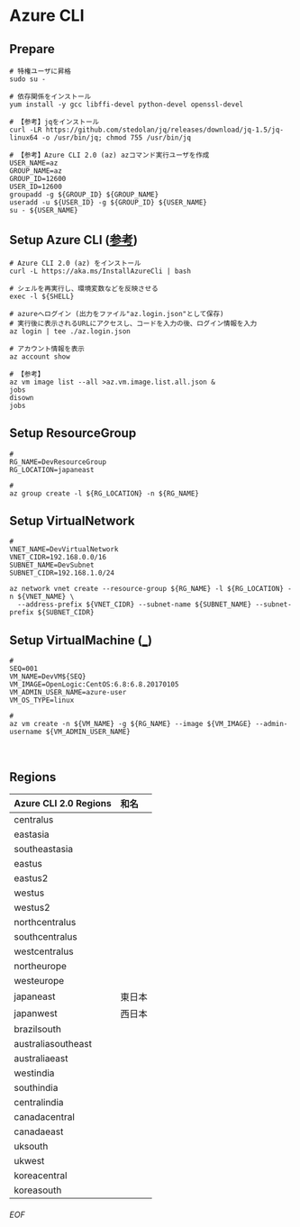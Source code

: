 # Azure CLI

## Prepare

    # 特権ユーザに昇格
    sudo su -
    
    # 依存関係をインストール
    yum install -y gcc libffi-devel python-devel openssl-devel
    
    # 【参考】jqをインストール
    curl -LR https://github.com/stedolan/jq/releases/download/jq-1.5/jq-linux64 -o /usr/bin/jq; chmod 755 /usr/bin/jq
    
    # 【参考】Azure CLI 2.0 (az) azコマンド実行ユーザを作成
    USER_NAME=az
    GROUP_NAME=az
    GROUP_ID=12600
    USER_ID=12600
    groupadd -g ${GROUP_ID} ${GROUP_NAME}
    useradd -u ${USER_ID} -g ${GROUP_ID} ${USER_NAME}
    su - ${USER_NAME}


## Setup Azure CLI ([参考](https://docs.microsoft.com/en-us/cli/azure/get-started-with-azure-cli))

    # Azure CLI 2.0 (az) をインストール
    curl -L https://aka.ms/InstallAzureCli | bash
    
    # シェルを再実行し、環境変数などを反映させる
    exec -l ${SHELL}
    
    # azureへログイン (出力をファイル"az.login.json"として保存)
    # 実行後に表示されるURLにアクセスし、コードを入力の後、ログイン情報を入力
    az login | tee ./az.login.json
    
    # アカウント情報を表示
    az account show
    
    # 【参考】
    az vm image list --all >az.vm.image.list.all.json &
    jobs
    disown
    jobs
    
## Setup ResourceGroup
    
    # 
    RG_NAME=DevResourceGroup
    RG_LOCATION=japaneast
    
    # 
    az group create -l ${RG_LOCATION} -n ${RG_NAME}
    
## Setup VirtualNetwork
    
    # 
    VNET_NAME=DevVirtualNetwork
    VNET_CIDR=192.168.0.0/16
    SUBNET_NAME=DevSubnet
    SUBNET_CIDR=192.168.1.0/24
    
    az network vnet create --resource-group ${RG_NAME} -l ${RG_LOCATION} -n ${VNET_NAME} \
      --address-prefix ${VNET_CIDR} --subnet-name ${SUBNET_NAME} --subnet-prefix ${SUBNET_CIDR}

    
    
    
    
    
    
    
    
## Setup VirtualMachine ([_](https://docs.microsoft.com/ja-jp/azure/virtual-machines/virtual-machines-linux-create-cli-complete))
    
    # 
    SEQ=001
    VM_NAME=DevVM${SEQ}
    VM_IMAGE=OpenLogic:CentOS:6.8:6.8.20170105
    VM_ADMIN_USER_NAME=azure-user
    VM_OS_TYPE=linux
    
    # 
    az vm create -n ${VM_NAME} -g ${RG_NAME} --image ${VM_IMAGE} --admin-username ${VM_ADMIN_USER_NAME}
    
    
    
    
    
    
    
    
    
## Regions
|Azure CLI 2.0 Regions|和名|
|:--|:--|
|centralus||
|eastasia||
|southeastasia||
|eastus||
|eastus2||
|westus||
|westus2||
|northcentralus||
|southcentralus||
|westcentralus||
|northeurope||
|westeurope||
|japaneast|東日本|
|japanwest|西日本|
|brazilsouth||
|australiasoutheast||
|australiaeast||
|westindia||
|southindia||
|centralindia||
|canadacentral||
|canadaeast||
|uksouth||
|ukwest||
|koreacentral||
|koreasouth||


###### EOF
